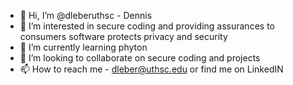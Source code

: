 - 👋 Hi, I’m @dleberuthsc - Dennis 
- 👀 I’m interested in secure coding and providing assurances to consumers software protects privacy and security
- 🌱 I’m currently learning phyton
- 💞️ I’m looking to collaborate on secure coding and projects 
- 📫 How to reach me - dleber@uthsc.edu or find me on LinkedIN

<!---
dleberuthsc/dleberuthsc is a ✨ special ✨ repository because its `README.md` (this file) appears on your GitHub profile.
You can click the Preview link to take a look at your changes.
--->
